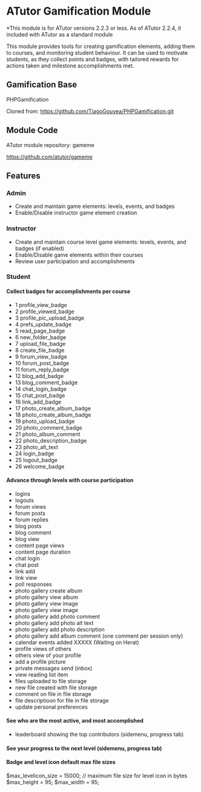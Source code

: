 # ATutor Gamification Module
*This module is for ATutor versions 2.2.3 or less. As of ATutor 2.2.4, it included with ATutor as a standard module

This module provides tools for creating gamification elements, adding them to courses, and monitoring student behaviour. It can be used to motivate students, as they collect points and badges, with tailored rewards for actions taken and milestone accomplishments met.

## Gamification Base

PHPGamification

Cloned from: https://github.com/TiagoGouvea/PHPGamification.git

## Module Code

ATutor module repository: gameme

https://github.com/atutor/gameme
## Features
### Admin

* Create and maintain game elements: levels, events, and badges
* Enable/Disable instructor game element creation

### Instructor

* Create and maintain course level game elements: levels, events, and badges (if enabled)
* Enable/Disable game elements within their courses
* Review user participation and accomplishments

### Student

#### Collect badges for accomplishments per course
* 1 profile_view_badge    
* 2 profile_viewed_badge  
* 3 profile_pic_upload_badge 
* 4 prefs_update_badge 
* 5 read_page_badge
* 6 new_folder_badge 
* 7 upload_file_badge 
* 8 create_file_badge 
* 9 forum_view_badge 
* 10 forum_post_badge 
* 11 forum_reply_badge 
* 12 blog_add_badge
* 13 blog_comment_badge 
* 14 chat_login_badge 
* 15 chat_post_badge
* 16 link_add_badge
* 17 photo_create_album_badge 
* 18 photo_create_album_badge
* 19 photo_upload_badge 
* 20 photo_comment_badge 
* 21 photo_album_comment 
* 22 photo_description_badge 
* 23 photo_alt_text 
* 24 login_badge
* 25 logout_badge
* 26 welcome_badge

#### Advance through levels with course participation
* logins  
* logouts  
* forum views 
* forum posts 
* forum replies 
* blog posts 
* blog comment 
* blog view 
* content page views 
* content page duration 
* chat login 
* chat post 
* link add  
* link view 
* poll responses  
* photo gallery create album 
* photo gallery view album  
* photo gallery view image  
* photo gallery view image   
* photo gallery add photo comment   
* photo gallery add photo alt text   
* photo gallery add photo description   
* photo gallery add album comment  (one comment per session only)
* calendar events added XXXXX (Waiting on Herat)
* profile views of others 
* others view of your profile 
* add a profile picture 
* private messages send (inbox) 
* view reading list item 
* files uploaded to file storage 
* new file created with file storage 
* comment on file in file storage 
* file descriptioon for file in file storage 
* update personal preferences 

#### See who are the most active, and most accomplished
* leaderboard showing the top contributors (sidemenu, progress tab) 

#### See your progress to the next level (sidemenu, progress tab) 

#### Badge and level icon default max file sizes
$max_levelicon_size = 15000;  // maximum file size for  level icon in bytes
$max_height = 95;
$max_width = 95;


